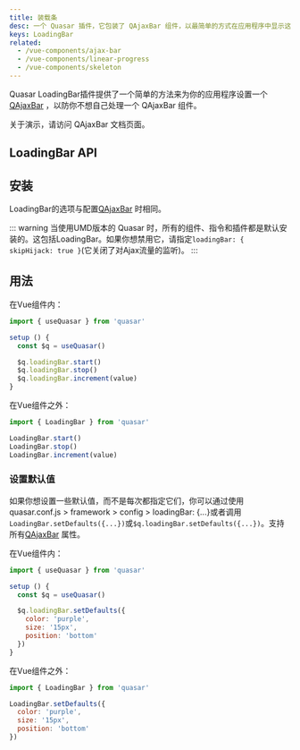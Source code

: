 ```yaml
---
title: 装载条
desc: 一个 Quasar 插件，它包装了 QAjaxBar 组件，以最简单的方式在应用程序中显示这样一个加载指标。
keys: LoadingBar
related:
  - /vue-components/ajax-bar
  - /vue-components/linear-progress
  - /vue-components/skeleton
---
```

Quasar LoadingBar插件提供了一个简单的方法来为你的应用程序设置一个[QAjaxBar](/vue-components/ajax-bar) ，以防你不想自己处理一个 QAjaxBar 组件。

关于演示，请访问 QAjaxBar 文档页面。

## LoadingBar API

<doc-api file="LoadingBar" />

## 安装

<doc-installation plugins="LoadingBar" config="loadingBar" />

LoadingBar的选项与配置[QAjaxBar](/vue-components/ajax-bar) 时相同。

::: warning
当使用UMD版本的 Quasar 时，所有的组件、指令和插件都是默认安装的。这包括LoadingBar。如果你想禁用它，请指定`loadingBar: { skipHijack: true }`(它关闭了对Ajax流量的监听)。
:::

## 用法

在Vue组件内：

```js
import { useQuasar } from 'quasar'

setup () {
  const $q = useQuasar()

  $q.loadingBar.start()
  $q.loadingBar.stop()
  $q.loadingBar.increment(value)
}
```

在Vue组件之外：

```js
import { LoadingBar } from 'quasar'

LoadingBar.start()
LoadingBar.stop()
LoadingBar.increment(value)
```

### 设置默认值

如果你想设置一些默认值，而不是每次都指定它们，你可以通过使用quasar.conf.js > framework > config > loadingBar: {...}或者调用`LoadingBar.setDefaults({...})`或`$q.loadingBar.setDefaults({...})`。支持所有[QAjaxBar](/vue-components/ajax-bar) 属性。

在Vue组件内：

```js
import { useQuasar } from 'quasar'

setup () {
  const $q = useQuasar()

  $q.loadingBar.setDefaults({
    color: 'purple',
    size: '15px',
    position: 'bottom'
  })
}
```

在Vue组件之外：

```js
import { LoadingBar } from 'quasar'

LoadingBar.setDefaults({
  color: 'purple',
  size: '15px',
  position: 'bottom'
})
```
